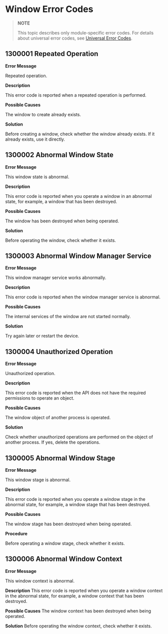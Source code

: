# Window Error Codes

> **NOTE**
>
> This topic describes only module-specific error codes. For details about universal error codes, see [Universal Error Codes](errorcode-universal.md).

## 1300001 Repeated Operation
**Error Message**

Repeated operation.

**Description**

This error code is reported when a repeated operation is performed.

**Possible Causes**

The window to create already exists.

**Solution**

Before creating a window, check whether the window already exists. If it already exists, use it directly.

## 1300002 Abnormal Window State
**Error Message**

This window state is abnormal.

**Description**

This error code is reported when you operate a window in an abnormal state, for example, a window that has been destroyed.

**Possible Causes**

The window has been destroyed when being operated.

**Solution**

Before operating the window, check whether it exists.

## 1300003 Abnormal Window Manager Service
**Error Message**

This window manager service works abnormally.

**Description**

This error code is reported when the window manager service is abnormal.

**Possible Causes**

The internal services of the window are not started normally.

**Solution**

Try again later or restart the device.

## 1300004 Unauthorized Operation
**Error Message**

Unauthorized operation.

**Description**

This error code is reported when the API does not have the required permissions to operate an object.

**Possible Causes**

The window object of another process is operated.

**Solution**

Check whether unauthorized operations are performed on the object of another process. If yes, delete the operations.

## 1300005 Abnormal Window Stage
**Error Message**

This window stage is abnormal.

**Description**

This error code is reported when you operate a window stage in the abnormal state, for example, a window stage that has been destroyed.

**Possible Causes**

The window stage has been destroyed when being operated.

**Procedure**

Before operating a window stage, check whether it exists.

## 1300006 Abnormal Window Context
**Error Message**

This window context is abnormal.

**Description**
This error code is reported when you operate a window context in the abnormal state, for example, a window context that has been destroyed.

**Possible Causes**
The window context has been destroyed when being operated.

**Solution**
Before operating the window context, check whether it exists.